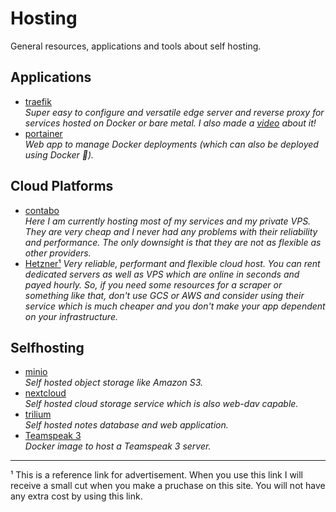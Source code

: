 # Hosting
General resources, applications and tools about self hosting.

## Applications
- [traefik](https://github.com/traefik/traefik)  
  *Super easy to configure and versatile edge server and reverse proxy for services hosted on Docker or bare metal. I also made a [video](https://youtu.be/lQTIOZ6ZRFI) about it!*
- [portainer](https://github.com/portainer/portainer)  
  *Web app to manage Docker deployments (which can also be deployed using Docker 🤯).*

## Cloud Platforms
- [contabo](https://contabo.com/de/)  
  *Here I am currently hosting most of my services and my private VPS. They are very cheap and I never had any problems with their reliability and performance. The only downsight is that they are not as flexible as other providers.*
- [Hetzner¹](https://hetzner.cloud/?ref=BHITlb2eKat9)
  *Very reliable, performant and flexible cloud host. You can rent dedicated servers as well as VPS which are online in seconds and payed hourly. So, if you need some resources for a scraper or something like that, don't use GCS or AWS and consider using their service which is much cheaper and you don't make your app dependent on your infrastructure.*

## Selfhosting
- [minio](https://github.com/minio/minio)  
  *Self hosted object storage like Amazon S3.*
- [nextcloud](https://nextcloud.com/)  
  *Self hosted cloud storage service which is also web-dav capable.*
- [trilium](https://github.com/zadam/trilium)  
  *Self hosted notes database and web application.*
- [Teamspeak 3](https://hub.docker.com/_/teamspeak)  
  *Docker image to host a Teamspeak 3 server.*

---
¹ This is a reference link for advertisement. When you use this link I will receive a small cut when you make a pruchase on this site. You will not have any extra cost by using this link.